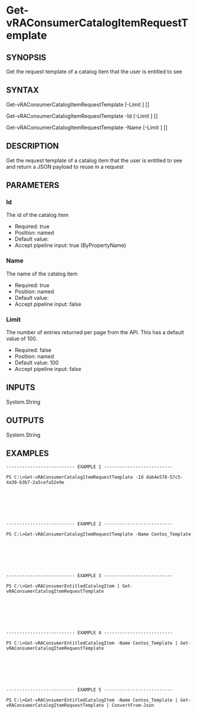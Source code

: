# Get-vRAConsumerCatalogItemRequestTemplate

## SYNOPSIS
    
Get the request template of a catalog item that the user is entitled to see

## SYNTAX
 Get-vRAConsumerCatalogItemRequestTemplate [-Limit <String>] [<CommonParameters>] Get-vRAConsumerCatalogItemRequestTemplate -Id <String> [-Limit <String>] [<CommonParameters>] Get-vRAConsumerCatalogItemRequestTemplate -Name <String> [-Limit <String>] [<CommonParameters>]    

## DESCRIPTION

Get the request template of a catalog item that the user is entitled to see and return a JSON payload to reuse in a request

## PARAMETERS


### Id

The id of the catalog item

* Required: true
* Position: named
* Default value: 
* Accept pipeline input: true (ByPropertyName)

### Name

The name of the catalog item

* Required: true
* Position: named
* Default value: 
* Accept pipeline input: false

### Limit

The number of entries returned per page from the API. This has a default value of 100.

* Required: false
* Position: named
* Default value: 100
* Accept pipeline input: false

## INPUTS

System.String

## OUTPUTS

System.String

## EXAMPLES
```
-------------------------- EXAMPLE 1 --------------------------

PS C:\>Get-vRAConsumerCatalogItemRequestTemplate -Id dab4e578-57c5-4a30-b3b7-2a5cefa52e9e







-------------------------- EXAMPLE 2 --------------------------

PS C:\>Get-vRAConsumerCatalogItemRequestTemplate -Name Centos_Template







-------------------------- EXAMPLE 3 --------------------------

PS C:\>Get-vRAConsumerEntitledCatalogItem | Get-vRAConsumerCatalogItemRequestTemplate







-------------------------- EXAMPLE 4 --------------------------

PS C:\>Get-vRAConsumerEntitledCatalogItem -Name Centos_Template | Get-vRAConsumerCatalogItemRequestTemplate







-------------------------- EXAMPLE 5 --------------------------

PS C:\>Get-vRAConsumerEntitledCatalogItem -Name Centos_Template | Get-vRAConsumerCatalogItemRequestTemplate | ConvertFrom-Json
```

